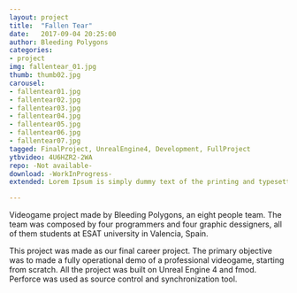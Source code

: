 ```yaml
---
layout: project
title:  "Fallen Tear"
date:   2017-09-04 20:25:00
author: Bleeding Polygons
categories:
- project
img: fallentear_01.jpg
thumb: thumb02.jpg
carousel:
- fallentear01.jpg
- fallentear02.jpg
- fallentear03.jpg
- fallentear04.jpg
- fallentear05.jpg
- fallentear06.jpg
- fallentear07.jpg
tagged: FinalProject, UnrealEngine4, Development, FullProject
ytbvideo: 4U6HZR2-2WA
repo: -Not available-
download: -WorkInProgress-
extended: Lorem Ipsum is simply dummy text of the printing and typesetting industry. Lorem Ipsum has been the industry's standard dummy text ever since the 1500s, when an unknown printer took a galley of type and scrambled it to make a type specimen book. It has survived not only five centuries, but also the leap into electronic typesetting, remaining essentially unchanged.

---
```


Videogame project made by Bleeding Polygons, an eight people team. The team was composed by four programmers and four graphic dessigners, all of them students at ESAT university in Valencia, Spain.

This project was made as our final career project. The primary objective was to made a fully operational demo of a professional videogame, starting from scratch. All the project was built on Unreal Engine 4 and fmod. Perforce was used as source control and synchronization tool.

